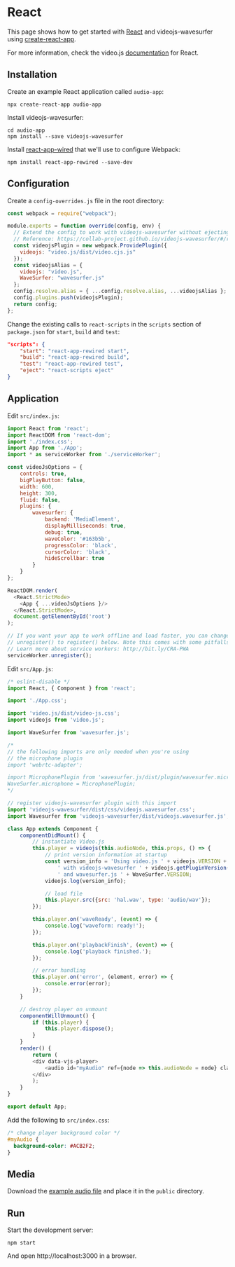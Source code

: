# React

This page shows how to get started with [React](https://reactjs.org) and
videojs-wavesurfer using [create-react-app](https://github.com/facebook/create-react-app).

For more information, check the video.js [documentation](https://github.com/videojs/video.js/blob/master/docs/guides/react.md)
for React.

## Installation

Create an example React application called `audio-app`:

```console
npx create-react-app audio-app
```

Install videojs-wavesurfer:

```console
cd audio-app
npm install --save videojs-wavesurfer
```

Install [react-app-wired](https://github.com/timarney/react-app-rewired) that we'll
use to configure Webpack:

```console
npm install react-app-rewired --save-dev
```

## Configuration

Create a `config-overrides.js` file in the root directory:

```javascript
const webpack = require("webpack");

module.exports = function override(config, env) {
  // Extend the config to work with videojs-wavesurfer without ejecting create react app.
  // Reference: https://collab-project.github.io/videojs-wavesurfer/#/react
  const videojsPlugin = new webpack.ProvidePlugin({
    videojs: "video.js/dist/video.cjs.js"
  });
  const videojsAlias = {
    videojs: "video.js",
    WaveSurfer: "wavesurfer.js"
  };
  config.resolve.alias = { ...config.resolve.alias, ...videojsAlias };
  config.plugins.push(videojsPlugin);
  return config;
};
```

Change the existing calls to `react-scripts` in the `scripts` section of `package.json`
for `start`, `build` and `test`:

```json
"scripts": {
    "start": "react-app-rewired start",
    "build": "react-app-rewired build",
    "test": "react-app-rewired test",
    "eject": "react-scripts eject"
}
```

## Application

Edit `src/index.js`:

```javascript
import React from 'react';
import ReactDOM from 'react-dom';
import './index.css';
import App from './App';
import * as serviceWorker from './serviceWorker';

const videoJsOptions = {
    controls: true,
    bigPlayButton: false,
    width: 600,
    height: 300,
    fluid: false,
    plugins: {
        wavesurfer: {
            backend: 'MediaElement',
            displayMilliseconds: true,
            debug: true,
            waveColor: '#163b5b',
            progressColor: 'black',
            cursorColor: 'black',
            hideScrollbar: true
        }
    }
};

ReactDOM.render(
  <React.StrictMode>
    <App { ...videoJsOptions }/>
  </React.StrictMode>,
  document.getElementById('root')
);

// If you want your app to work offline and load faster, you can change
// unregister() to register() below. Note this comes with some pitfalls.
// Learn more about service workers: http://bit.ly/CRA-PWA
serviceWorker.unregister();
```

Edit `src/App.js`:

```javascript
/* eslint-disable */
import React, { Component } from 'react';

import './App.css';

import 'video.js/dist/video-js.css';
import videojs from 'video.js';

import WaveSurfer from 'wavesurfer.js';

/*
// the following imports are only needed when you're using
// the microphone plugin
import 'webrtc-adapter';

import MicrophonePlugin from 'wavesurfer.js/dist/plugin/wavesurfer.microphone.js';
WaveSurfer.microphone = MicrophonePlugin;
*/

// register videojs-wavesurfer plugin with this import
import 'videojs-wavesurfer/dist/css/videojs.wavesurfer.css';
import Wavesurfer from 'videojs-wavesurfer/dist/videojs.wavesurfer.js';

class App extends Component {
    componentDidMount() {
        // instantiate Video.js
        this.player = videojs(this.audioNode, this.props, () => {
            // print version information at startup
            const version_info = 'Using video.js ' + videojs.VERSION +
                ' with videojs-wavesurfer ' + videojs.getPluginVersion('wavesurfer') +
                ' and wavesurfer.js ' + WaveSurfer.VERSION;
            videojs.log(version_info);

            // load file
            this.player.src({src: 'hal.wav', type: 'audio/wav'});
        });

        this.player.on('waveReady', (event) => {
            console.log('waveform: ready!');
        });

        this.player.on('playbackFinish', (event) => {
            console.log('playback finished.');
        });

        // error handling
        this.player.on('error', (element, error) => {
            console.error(error);
        });
    }

    // destroy player on unmount
    componentWillUnmount() {
        if (this.player) {
            this.player.dispose();
        }
    }
    render() {
        return (
        <div data-vjs-player>
            <audio id="myAudio" ref={node => this.audioNode = node} className="video-js vjs-default-skin"></audio>
        </div>
        );
    }
}

export default App;
```

Add the following to `src/index.css`:

```css
/* change player background color */
#myAudio {
  background-color: #ACB2F2;
}
```

## Media

Download the [example audio file](https://github.com/collab-project/videojs-wavesurfer/raw/master/examples/media/hal.wav)
and place it in the `public` directory.

## Run

Start the development server:

```console
npm start
```

And open http://localhost:3000 in a browser.
